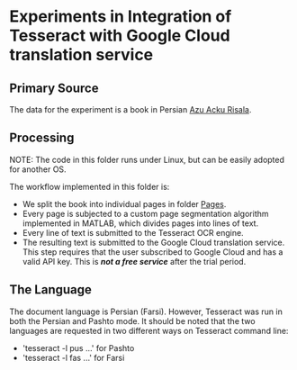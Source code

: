 # Experiments in Integration of Tesseract with Google Cloud translation service

## Primary Source

The data for the experiment is a book in Persian [Azu Acku
Risala](./Source/azu_acku_risalah_ds371_2_zay48_1990_w.pdf).

## Processing

NOTE: The code in this folder runs under Linux, but can be easily
adopted for another OS.

The workflow implemented in this folder is:
- We split the book into individual pages in folder [Pages](./Pages).
- Every page is subjected to a custom page segmentation algorithm
implemented in MATLAB, which divides pages into lines of text.
- Every line of text is submitted to the Tesseract OCR engine.
- The resulting text is submitted to the Google Cloud translation service.
  This step requires that the user subscribed to Google Cloud and has
  a valid API key. This is ***not a free service*** after the trial period.


## The Language

The document language is Persian (Farsi). However, Tesseract was run
in both the Persian and Pashto mode. It should be noted that the two
languages are requested in two different ways on Tesseract command
line:

   - 'tesseract -l pus ...' for Pashto
   - 'tesseract -l fas ...' for Farsi
